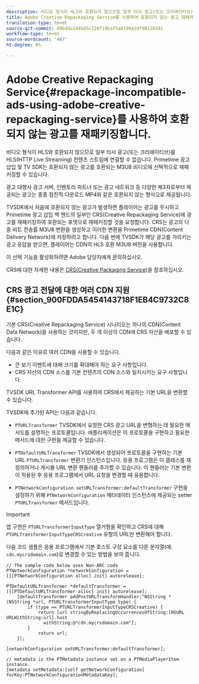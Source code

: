 ```yaml
---
description: 비디오 형식이 HLS와 호환되지 않으므로 일부 타사 광고(또는 크리에이티브)를 HLS(HTTP Live Streaming) 컨텐츠 스트림에 연결할 수 없습니다. Primetime 광고 삽입 및 TV SDK는 호환되지 않는 광고를 호환되는 M3U8 비디오에 선택적으로 재패키징할 수 있습니다.
title: Adobe Creative Repackaging Service를 사용하여 호환되지 않는 광고 재패키지
translation-type: tm+mt
source-git-commit: 89bdda1d4bd5c126f19ba75a819942df901183d1
workflow-type: tm+mt
source-wordcount: '467'
ht-degree: 0%

---
```



# Adobe Creative Repackaging Service{#repackage-incompatible-ads-using-adobe-creative-repackaging-service}를 사용하여 호환되지 않는 광고를 재패키징합니다.

비디오 형식이 HLS와 호환되지 않으므로 일부 타사 광고(또는 크리에이티브)를 HLS(HTTP Live Streaming) 컨텐츠 스트림에 연결할 수 없습니다. Primetime 광고 삽입 및 TV SDK는 호환되지 않는 광고를 호환되는 M3U8 비디오에 선택적으로 재패키징할 수 있습니다.

광고 대행사 광고 서버, 인벤토리 파트너 또는 광고 네트워크 등 다양한 제3자로부터 제공되는 광고는 종종 점진적 다운로드 MP4와 같은 호환되지 않는 형식으로 제공됩니다.

TVSDK에서 처음에 호환되지 않는 광고가 발생하면 플레이어는 광고를 무시하고 Primetime 광고 삽입 백 엔드의 일부인 CRS(Creative Repackaging Service)에 광고를 재패키징하여 호환되는 포맷으로 재패키징할 것을 요청합니다. CRS는 광고의 다중 비트 전송률 M3U8 변환을 생성하고 이러한 변환을 Primetime CDN(Content Delivery Network)에 저장하려고 합니다. 다음 번에 TVSDK가 해당 광고를 가리키는 광고 응답을 받으면, 플레이어는 CDN의 HLS 호환 M3U8 버전을 사용합니다.

이 선택 기능을 활성화하려면 Adobe 담당자에게 문의하십시오.

CRS에 대한 자세한 내용은 [CRS(Creative Packaging Service)](https://helpx.adobe.com/content/dam/help/en/primetime/guides/crs.pdf)을 참조하십시오.

## CRS 광고 전달에 대한 여러 CDN 지원 {#section_900FDDA5454143718F1EB4C9732C8E1C}

기본 CRS(Creative Repackaging Service) 시나리오는 하나의 CDN(Content Data Network)을 사용하는 것이지만, 두 개 이상의 CDN에 CRS 자산을 배포할 수 있습니다.

다음과 같은 이유로 여러 CDN을 사용할 수 있습니다.

* 큰 보기 이벤트에 대해 크기를 확대해야 하는 요구 사항입니다.
* CRS 자산의 CDN 소스를 기본 컨텐츠의 CDN 소스와 일치시키는 요구 사항입니다.

TVSDK URL Transformer API를 사용하여 CRS에서 제공하는 기본 URL을 변환할 수 있습니다.

TVSDK에 추가된 API는 다음과 같습니다.

* `PTURLTransformer` TVSDK에서 요청한 CRS 광고 URL을 변형하는 데 필요한 메서드를 설명하는 프로토콜입니다. 애플리케이션은 이 프로토콜을 구현하고 필요한 메서드에 대한 구현을 제공할 수 있습니다.

* `PTDefaultURLTransformer` TVSDK에서 생성되어 프로토콜을 구현하는 기본 URL  `PTURLTransformer` 변환기 인스턴스입니다. 응용 프로그램은 이 클래스를 재정의하거나 게시물 URL 변환 핸들러를 추가할 수 있습니다. 이 핸들러는 기본 변환이 적용된 후 응용 프로그램에서 URL 요청을 변경할 때 유용합니다.

* `PTNetworkConfiguration setURLTransformer:defaultTransformer` 구현을 설정하기 위해  `PTNetworkConfiguration` 메타데이터 인스턴스에 제공되는 setter  `PTURLTransformer` 메서드입니다.

>[!IMPORTANT]
>
>앱 구현은 `PTURLTransformerInputType` 열거형을 확인하고 CRS에 대해 `PTURLTransformerInputTypeCRSCreative` 유형의 URL만 변환해야 합니다.

다음 코드 샘플은 응용 프로그램에서 기본 호스트 구성 요소를 다른 문자열(예: `cdn.mycrsdomain.com`)로 변경할 수 있는 방법을 보여 줍니다.

```
// The sample code below uses Non-ARC code 
PTNetworkConfiguration *networkConfiguration = [[[PTNetworkConfiguration alloc] init] autorelease]; 
   
PTDefaultURLTransformer *defaultTransformer = [[[PTDefaultURLTransformer alloc] init] autorelease]; 
    [defaultTransformer addPostURLTransformHandler:^NSString *(NSString *url, PTURLTransformerInputType type) { 
        if (type == PTURLTransformerInputTypeCRSCreative) { 
            return [url stringByReplacingOccurrencesOfString:[NSURL URLWithString:url].host  
              withString:@"cdn.mycrsdomain.com"]; 
        } 
            return url; 
    }]; 
  
[networkConfiguration setURLTransformer:defaultTransformer]; 
   
// metadata is the PTMetadata instance set on a PTMediaPlayerItem instance. 
[metadata setMetadata:[self getNetworkConfiguration] forKey:PTNetworkConfigurationMetadataKey];
```

